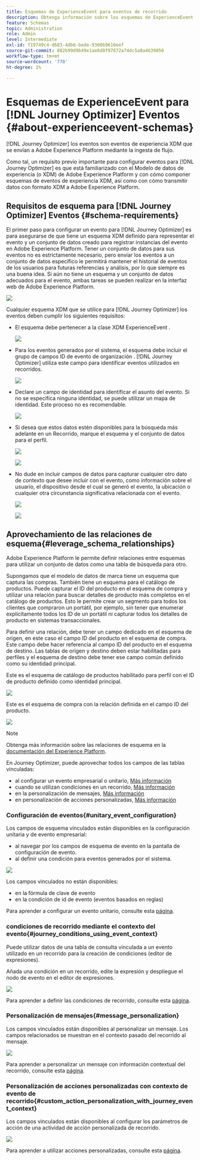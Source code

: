 ```yaml
---
title: Esquemas de ExperienceEvent para eventos de recorrido
description: Obtenga información sobre los esquemas de ExperienceEvent para eventos de recorrido
feature: Schemas
topic: Administration
role: Admin
level: Intermediate
exl-id: f19749c4-d683-4db6-bede-9360b9610eef
source-git-commit: 882b99d9b49e1ae6d0f97872a74dc5a8a4639050
workflow-type: tm+mt
source-wordcount: '770'
ht-degree: 1%

---
```


# Esquemas de ExperienceEvent para [!DNL Journey Optimizer] Eventos {#about-experienceevent-schemas}

[!DNL Journey Optimizer] los eventos son eventos de experiencia XDM que se envían a Adobe Experience Platform mediante la ingesta de flujo.

Como tal, un requisito previo importante para configurar eventos para [!DNL Journey Optimizer] es que está familiarizado con el Modelo de datos de experiencia (o XDM) de Adobe Experience Platform y con cómo componer esquemas de eventos de experiencia XDM, así como con cómo transmitir datos con formato XDM a Adobe Experience Platform.

## Requisitos de esquema para [!DNL Journey Optimizer] Eventos  {#schema-requirements}

El primer paso para configurar un evento para [!DNL Journey Optimizer] es para asegurarse de que tiene un esquema XDM definido para representar el evento y un conjunto de datos creado para registrar instancias del evento en Adobe Experience Platform. Tener un conjunto de datos para sus eventos no es estrictamente necesario, pero enviar los eventos a un conjunto de datos específico le permitirá mantener el historial de eventos de los usuarios para futuras referencias y análisis, por lo que siempre es una buena idea. Si aún no tiene un esquema y un conjunto de datos adecuados para el evento, ambas tareas se pueden realizar en la interfaz web de Adobe Experience Platform.

![](assets/schema1.png)

Cualquier esquema XDM que se utilice para [!DNL Journey Optimizer] los eventos deben cumplir los siguientes requisitos:

* El esquema debe pertenecer a la clase XDM ExperienceEvent .

   ![](assets/schema2.png)

* Para los eventos generados por el sistema, el esquema debe incluir el grupo de campos ID de evento de organización . [!DNL Journey Optimizer] utiliza este campo para identificar eventos utilizados en recorridos.

   ![](assets/schema3.png)

* Declare un campo de identidad para identificar el asunto del evento. Si no se especifica ninguna identidad, se puede utilizar un mapa de identidad. Este proceso no es recomendable.

   ![](assets/schema4.png)

* Si desea que estos datos estén disponibles para la búsqueda más adelante en un Recorrido, marque el esquema y el conjunto de datos para el perfil.

   ![](assets/schema5.png)

   ![](assets/schema6.png)

* No dude en incluir campos de datos para capturar cualquier otro dato de contexto que desee incluir con el evento, como información sobre el usuario, el dispositivo desde el cual se generó el evento, la ubicación o cualquier otra circunstancia significativa relacionada con el evento.

   ![](assets/schema7.png)

   ![](assets/schema8.png)

## Aprovechamiento de las relaciones de esquema{#leverage_schema_relationships}

Adobe Experience Platform le permite definir relaciones entre esquemas para utilizar un conjunto de datos como una tabla de búsqueda para otro.

Supongamos que el modelo de datos de marca tiene un esquema que captura las compras. También tiene un esquema para el catálogo de productos. Puede capturar el ID del producto en el esquema de compra y utilizar una relación para buscar detalles de producto más completos en el catálogo de productos. Esto le permite crear un segmento para todos los clientes que compraron un portátil, por ejemplo, sin tener que enumerar explícitamente todos los ID de un portátil ni capturar todos los detalles de producto en sistemas transaccionales.

Para definir una relación, debe tener un campo dedicado en el esquema de origen, en este caso el campo ID del producto en el esquema de compra. Este campo debe hacer referencia al campo ID del producto en el esquema de destino. Las tablas de origen y destino deben estar habilitadas para perfiles y el esquema de destino debe tener ese campo común definido como su identidad principal.

Este es el esquema de catálogo de productos habilitado para perfil con el ID de producto definido como identidad principal.

![](assets/schema9.png)

Este es el esquema de compra con la relación definida en el campo ID del producto.

![](assets/schema10.png)

>[!NOTE]
>
>Obtenga más información sobre las relaciones de esquema en la [documentación del Experience Platform](https://experienceleague.adobe.com/docs/platform-learn/tutorials/schemas/configure-relationships-between-schemas.html?lang=en).

En Journey Optimizer, puede aprovechar todos los campos de las tablas vinculadas:

* al configurar un evento empresarial o unitario, [Más información](../event/experience-event-schema.md#unitary_event_configuration)
* cuando se utilizan condiciones en un recorrido, [Más información](../event/experience-event-schema.md#journey_conditions_using_event_context)
* en la personalización de mensajes, [Más información](../event/experience-event-schema.md#message_personalization)
* en personalización de acciones personalizadas, [Más información](../event/experience-event-schema.md#custom_action_personalization_with_journey_event_context)

### Configuración de eventos{#unitary_event_configuration}

Los campos de esquema vinculados están disponibles en la configuración unitaria y de evento empresarial:

* al navegar por los campos de esquema de evento en la pantalla de configuración de evento.
* al definir una condición para eventos generados por el sistema.

![](assets/schema11.png)

Los campos vinculados no están disponibles:

* en la fórmula de clave de evento
* en la condición de id de evento (eventos basados en reglas)

Para aprender a configurar un evento unitario, consulte esta [página](../event/about-creating.md).

### condiciones de recorrido mediante el contexto del evento{#journey_conditions_using_event_context}

Puede utilizar datos de una tabla de consulta vinculada a un evento utilizado en un recorrido para la creación de condiciones (editor de expresiones).

Añada una condición en un recorrido, edite la expresión y despliegue el nodo de evento en el editor de expresiones.

![](assets/schema12.png)

Para aprender a definir las condiciones de recorrido, consulte esta [página](../building-journeys/condition-activity.md).

### Personalización de mensajes{#message_personalization}

Los campos vinculados están disponibles al personalizar un mensaje. Los campos relacionados se muestran en el contexto pasado del recorrido al mensaje.

![](assets/schema14.png)

Para aprender a personalizar un mensaje con información contextual del recorrido, consulte esta [página](../personalization/personalization-use-case.md).

### Personalización de acciones personalizadas con contexto de evento de recorrido{#custom_action_personalization_with_journey_event_context}

Los campos vinculados están disponibles al configurar los parámetros de acción de una actividad de acción personalizada de recorrido.

![](assets/schema13.png)

Para aprender a utilizar acciones personalizadas, consulte esta [página](../building-journeys/using-custom-actions.md).

